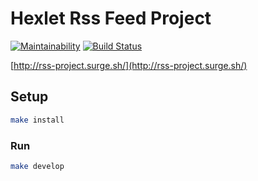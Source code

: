 # Hexlet Rss Feed Project

[![Maintainability](https://api.codeclimate.com/v1/badges/5775917f62e3aec6ef97/maintainability)](https://codeclimate.com/github/dim2k2006/frontend-project-lvl3/maintainability)
[![Build Status](https://travis-ci.org/dim2k2006/frontend-project-lvl3.svg?branch=master)](https://travis-ci.org/dim2k2006/frontend-project-lvl3)

[http://rss-project.surge.sh/](http://rss-project.surge.sh/)

## Setup

```sh
make install
```

### Run

```sh
make develop
```
